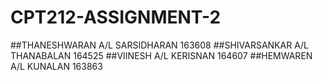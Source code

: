# CPT212-ASSIGNMENT-2
##THANESHWARAN A/L SARSIDHARAN
163608
##SHIVARSANKAR A/L THANABALAN
164525
##VIINESH A/L KERISNAN
164607
##HEMWAREN A/L KUNALAN
163863

